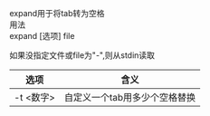expand用于将tab转为空格  
用法  
expand [选项] file

如果没指定文件或file为"-",则从stdin读取

选项 | 含义
---|---
-t <数字> | 自定义一个tab用多少个空格替换

